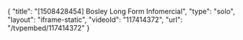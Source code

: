 {
    "title": "[1508428454] Bosley Long Form Infomercial",
    "type": "solo",
    "layout": "iframe-static",
    "videoId": "117414372",
    "url": "\/tvpembed\/117414372"
}